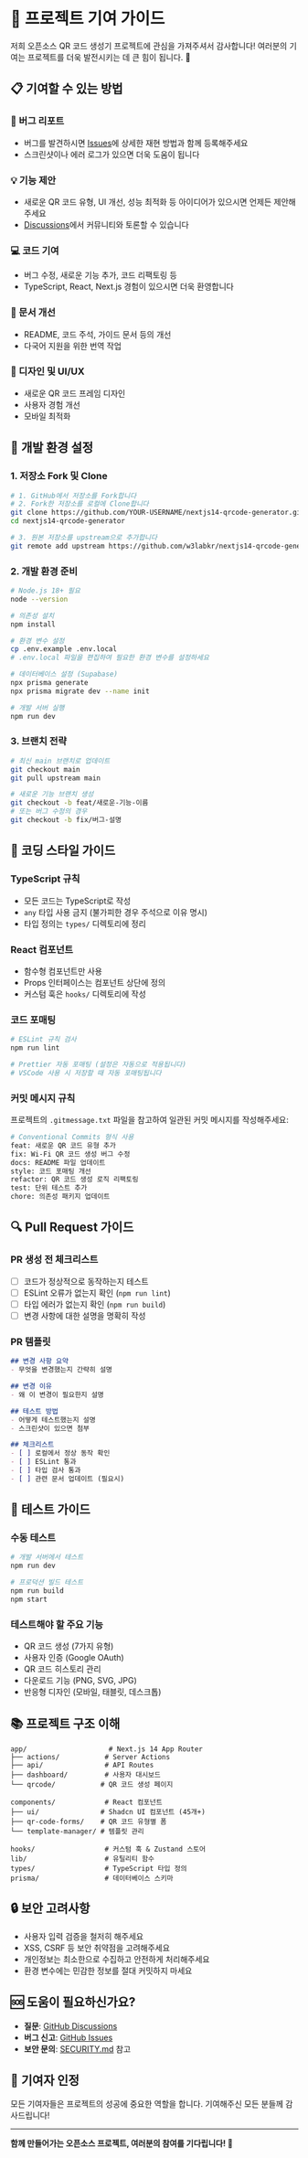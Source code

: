 # 🤝 프로젝트 기여 가이드

저희 오픈소스 QR 코드 생성기 프로젝트에 관심을 가져주셔서 감사합니다! 여러분의 기여는 프로젝트를 더욱 발전시키는 데 큰 힘이 됩니다. 🎉

## 📋 기여할 수 있는 방법

### 🐛 버그 리포트
- 버그를 발견하시면 [Issues](https://github.com/w3labkr/nextjs14-qrcode-generator/issues)에 상세한 재현 방법과 함께 등록해주세요
- 스크린샷이나 에러 로그가 있으면 더욱 도움이 됩니다

### 💡 기능 제안
- 새로운 QR 코드 유형, UI 개선, 성능 최적화 등 아이디어가 있으시면 언제든 제안해주세요
- [Discussions](https://github.com/w3labkr/nextjs14-qrcode-generator/discussions)에서 커뮤니티와 토론할 수 있습니다

### 💻 코드 기여
- 버그 수정, 새로운 기능 추가, 코드 리팩토링 등
- TypeScript, React, Next.js 경험이 있으시면 더욱 환영합니다

### 📖 문서 개선
- README, 코드 주석, 가이드 문서 등의 개선
- 다국어 지원을 위한 번역 작업

### 🎨 디자인 및 UI/UX
- 새로운 QR 코드 프레임 디자인
- 사용자 경험 개선
- 모바일 최적화

## 🚀 개발 환경 설정

### 1. 저장소 Fork 및 Clone

```bash
# 1. GitHub에서 저장소를 Fork합니다
# 2. Fork한 저장소를 로컬에 Clone합니다
git clone https://github.com/YOUR-USERNAME/nextjs14-qrcode-generator.git
cd nextjs14-qrcode-generator

# 3. 원본 저장소를 upstream으로 추가합니다
git remote add upstream https://github.com/w3labkr/nextjs14-qrcode-generator.git
```

### 2. 개발 환경 준비

```bash
# Node.js 18+ 필요
node --version

# 의존성 설치
npm install

# 환경 변수 설정
cp .env.example .env.local
# .env.local 파일을 편집하여 필요한 환경 변수를 설정하세요

# 데이터베이스 설정 (Supabase)
npx prisma generate
npx prisma migrate dev --name init

# 개발 서버 실행
npm run dev
```

### 3. 브랜치 전략

```bash
# 최신 main 브랜치로 업데이트
git checkout main
git pull upstream main

# 새로운 기능 브랜치 생성
git checkout -b feat/새로운-기능-이름
# 또는 버그 수정의 경우
git checkout -b fix/버그-설명
```

## 📝 코딩 스타일 가이드

### TypeScript 규칙
- 모든 코드는 TypeScript로 작성
- `any` 타입 사용 금지 (불가피한 경우 주석으로 이유 명시)
- 타입 정의는 `types/` 디렉토리에 정리

### React 컴포넌트
- 함수형 컴포넌트만 사용
- Props 인터페이스는 컴포넌트 상단에 정의
- 커스텀 훅은 `hooks/` 디렉토리에 작성

### 코드 포매팅
```bash
# ESLint 규칙 검사
npm run lint

# Prettier 자동 포매팅 (설정은 자동으로 적용됩니다)
# VSCode 사용 시 저장할 때 자동 포매팅됩니다
```

### 커밋 메시지 규칙

프로젝트의 `.gitmessage.txt` 파일을 참고하여 일관된 커밋 메시지를 작성해주세요:

```bash
# Conventional Commits 형식 사용
feat: 새로운 QR 코드 유형 추가
fix: Wi-Fi QR 코드 생성 버그 수정
docs: README 파일 업데이트
style: 코드 포매팅 개선
refactor: QR 코드 생성 로직 리팩토링
test: 단위 테스트 추가
chore: 의존성 패키지 업데이트
```

## 🔍 Pull Request 가이드

### PR 생성 전 체크리스트
- [ ] 코드가 정상적으로 동작하는지 테스트
- [ ] ESLint 오류가 없는지 확인 (`npm run lint`)
- [ ] 타입 에러가 없는지 확인 (`npm run build`)
- [ ] 변경 사항에 대한 설명을 명확히 작성

### PR 템플릿

```markdown
## 변경 사항 요약
- 무엇을 변경했는지 간략히 설명

## 변경 이유
- 왜 이 변경이 필요한지 설명

## 테스트 방법
- 어떻게 테스트했는지 설명
- 스크린샷이 있으면 첨부

## 체크리스트
- [ ] 로컬에서 정상 동작 확인
- [ ] ESLint 통과
- [ ] 타입 검사 통과
- [ ] 관련 문서 업데이트 (필요시)
```

## 🧪 테스트 가이드

### 수동 테스트
```bash
# 개발 서버에서 테스트
npm run dev

# 프로덕션 빌드 테스트
npm run build
npm start
```

### 테스트해야 할 주요 기능
- QR 코드 생성 (7가지 유형)
- 사용자 인증 (Google OAuth)
- QR 코드 히스토리 관리
- 다운로드 기능 (PNG, SVG, JPG)
- 반응형 디자인 (모바일, 태블릿, 데스크톱)

## 📚 프로젝트 구조 이해

```
app/                    # Next.js 14 App Router
├── actions/           # Server Actions
├── api/               # API Routes
├── dashboard/         # 사용자 대시보드
└── qrcode/           # QR 코드 생성 페이지

components/            # React 컴포넌트
├── ui/               # Shadcn UI 컴포넌트 (45개+)
├── qr-code-forms/    # QR 코드 유형별 폼
└── template-manager/ # 템플릿 관리

hooks/                 # 커스텀 훅 & Zustand 스토어
lib/                   # 유틸리티 함수
types/                 # TypeScript 타입 정의
prisma/                # 데이터베이스 스키마
```

## 🔒 보안 고려사항

- 사용자 입력 검증을 철저히 해주세요
- XSS, CSRF 등 보안 취약점을 고려해주세요
- 개인정보는 최소한으로 수집하고 안전하게 처리해주세요
- 환경 변수에는 민감한 정보를 절대 커밋하지 마세요

## 🆘 도움이 필요하신가요?

- **질문**: [GitHub Discussions](https://github.com/w3labkr/nextjs14-qrcode-generator/discussions)
- **버그 신고**: [GitHub Issues](https://github.com/w3labkr/nextjs14-qrcode-generator/issues)
- **보안 문의**: [SECURITY.md](./SECURITY.md) 참고

## 🎉 기여자 인정

모든 기여자들은 프로젝트의 성공에 중요한 역할을 합니다. 기여해주신 모든 분들께 감사드립니다!

---

**함께 만들어가는 오픈소스 프로젝트, 여러분의 참여를 기다립니다! 💪**
